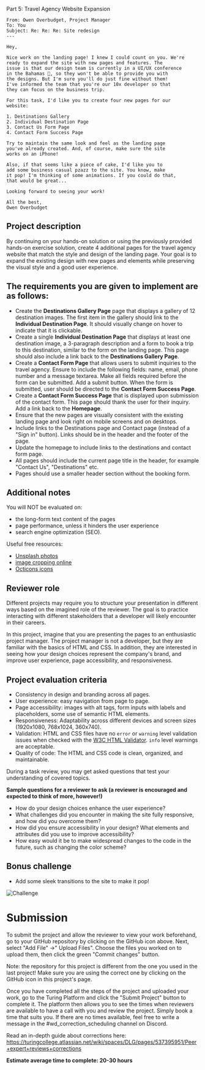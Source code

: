 Part 5: Travel Agency Website Expansion

```
From: Owen Overbudget, Project Manager
To: You
Subject: Re: Re: Re: Site redesign
---

Hey,

Nice work on the landing page! I knew I could count on you. We're
ready to expand the site with new pages and features. The
issue is that our design team is currently in a UI/UX conference
in the Bahamas 🌴, so they won't be able to provide you with
the designs. But I'm sure you'll do just fine without them!
I've informed the team that you're our 10x developer so that
they can focus on the business trip.

For this task, I'd like you to create four new pages for our
website:

1. Destinations Gallery
2. Individual Destination Page
3. Contact Us Form Page
4. Contact Form Success Page

Try to maintain the same look and feel as the landing page
you've already created. And, of course, make sure the site
works on an iPhone!

Also, if that seems like a piece of cake, I'd like you to
add some business casual pzazz to the site. You know, make
it pop! I'm thinking of some animations. If you could do that,
that would be great...

Looking forward to seeing your work!

All the best,
Owen Overbudget
```

## Project description

By continuing on your hands-on solution or using the previously provided hands-on exercise solution, create 4 additional pages for the travel agency website that match the style and design of the landing page. Your goal is to expand the existing design with new pages and elements while preserving the visual style and a good user experience.

## The requirements you are given to implement are as follows:

- Create the **Destinations Gallery Page** page that displays a gallery of 12 destination images. The first item in the gallery should link to the **Individual Destination Page**. It should visually change on hover to indicate that it is clickable.
- Create a single **Individual Destination Page** that displays at least one destination image, a 3-paragraph description and a form to book a trip to this destination, similar to the form on the landing page. This page should also include a link back to the **Destinations Gallery Page**.
- Create a **Contact Form Page** that allows users to submit inquiries to the travel agency. Ensure to include the following fields: name, email, phone number and a message textarea. Make all fields required before the form can be submitted. Add a submit button. When the form is submitted, user should be directed to the **Contact Form Success Page**.
- Create a **Contact Form Success Page** that is displayed upon submission of the contact form. This page should thank the user for their inquiry. Add a link back to the **Homepage**.
- Ensure that the new pages are visually consistent with the existing landing page and look right on mobile screens and on desktops.
- Include links to the Destinations page and Contact page (instead of a "Sign in" button). Links should be in the header and the footer of the page.
- Update the homepage to include links to the destinations and contact form page.
- All pages should include the current page title in the header, for example "Contact Us", "Destinations" etc.
- Pages should use a smaller header section without the booking form.

## Additional notes

You will NOT be evaluated on:
- the long-form text content of the pages
- page performance, unless it hinders the user experience
- search engine optimization (SEO).

Useful free resources:
- [Unsplash photos](https://unsplash.com/)
- [image cropping online](https://www.iloveimg.com/crop-image)
- [Octicons icons](https://primer.style/design/foundations/icons)

## Reviewer role
Different projects may require you to structure your presentation in different ways based on the imagined role of the reviewer. The goal is to practice interacting with different stakeholders that a developer will likely encounter in their careers.

In this project, imagine that you are presenting the pages to an enthusiastic project manager. The project manager is not a developer, but they are familiar with the basics of HTML and CSS. In addition, they are interested in seeing how your design choices represent the company's brand, and improve user experience, page accessibility, and responsiveness.

## Project evaluation criteria
- Consistency in design and branding across all pages.
- User experience: easy navigation from page to page.
- Page accessibility: images with alt tags, form inputs with labels and placeholders, some use of semantic HTML elements.
- Responsiveness: Adaptability across different devices and screen sizes (1920x1080, 768x1024, 360x740).
- Validation: HTML and CSS files have no `error` or `warning` level validation issues when checked with the [W3C HTML Validator](https://validator.w3.org/). `info` level warnings are acceptable.
- Quality of code: The HTML and CSS code is clean, organized, and maintainable.

During a task review, you may get asked questions that test your understanding of covered topics.

**Sample questions for a reviewer to ask (a reviewer is encouraged and expected to think of more, however!)**
- How do your design choices enhance the user experience?
- What challenges did you encounter in making the site fully responsive, and how did you overcome them?
- How did you ensure accessibility in your design? What elements and attributes did you use to improve accessibility?
- How easy would it be to make widespread changes to the code in the future, such as changing the color scheme?

## Bonus challenge

- Add some sleek transitions to the site to make it pop!

![Challenge](https://imgur.com/risME3Y.png)

# Submission

To submit the project and allow the reviewer to view your work beforehand, go to your GitHub repository by clicking on the GitHub icon above. Next, select "Add File" ->" Upload Files". Choose the files you worked on to upload them, then click the green "Commit changes" button.

Note: the repository for this project is different from the one you used in the last project! Make sure you are using the correct one by clicking on the GitHub icon in this project's page.

Once you have completed all the steps of the project and uploaded your work, go to the Turing Platform and click the "Submit Project" button to complete it. The platform then allows you to see the times when reviewers are available to have a call with you and review the project. Simply book a time that suits you. If there are no times available, feel free to write a message in the #wd_correction_scheduling channel on Discord.

Read an in-depth guide about corrections here: https://turingcollege.atlassian.net/wiki/spaces/DLG/pages/537395951/Peer+expert+reviews+corrections

**Estimate average time to complete: 20-30 hours**
